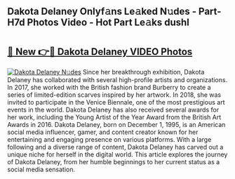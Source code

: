 ## Dakota Delaney Onlyf𝚊ns Le𝚊ked N𝚞des - Part-H7d Photos Video - Hot Part Le𝚊ks dushI

# <h2><a href="http://ab65874.deff.icu/?id=Dakota+Delaney">🔗 New 👉🔴 Dakota Delaney VIDEO Photos</a></h2>

[![Dakota Delaney N𝚞des](https://i.imgur.com/rIISA9y.gif)](http://ab65874.deff.icu/?id=Dakota+Delaney)
Since her breakthrough exhibition, Dakota Delaney has collaborated with several high-profile artists and organizations. In 2017, she worked with the British fashion brand Burberry to create a series of limited-edition scarves inspired by her artwork. In 2018, she was invited to participate in the Venice Biennale, one of the most prestigious art events in the world. Dakota Delaney has also received several awards for her work, including the Young Artist of the Year Award from the British Art Awards in 2016. Dakota Delaney, born on December 1, 1995, is an American social media influencer, gamer, and content creator known for her entertaining and engaging presence on various platforms. With a large following and a diverse range of content, Dakota Delaney has carved out a unique niche for herself in the digital world. This article explores the journey of Dakota Delaney, from her humble beginnings to her current status as a social media sensation.
